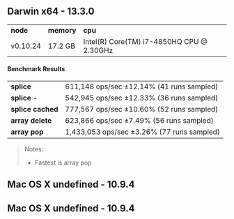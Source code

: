Darwin x64 - 13.3.0
-----

<table><tr><td><b>node</b></td><td><b>memory</b></td><td><b>cpu</b></td></tr><tr><td>v0.10.24</td><td>17.2 GB</td><td>Intel(R) Core(TM) i7-4850HQ CPU @ 2.30GHz</td></tr></table>

#### Benchmark Results ####

<table><tr><td><b>splice</b></td><td>611,148 ops/sec ±12.14% (41 runs sampled)</td></tr><tr><td><b>splice -</b></td><td>542,945 ops/sec ±12.33% (36 runs sampled)</td></tr><tr><td><b>splice cached</b></td><td>777,567 ops/sec ±10.60% (52 runs sampled)</td></tr><tr><td><b>array delete</b></td><td>623,866 ops/sec ±7.49% (56 runs sampled)</td></tr><tr><td><b>array pop</b></td><td>1,433,053 ops/sec ±3.26% (77 runs sampled)</td></tr></table>

> Notes:
> - Fastest is array pop

Mac OS X undefined - 10.9.4
-----

Mac OS X undefined - 10.9.4
-----

